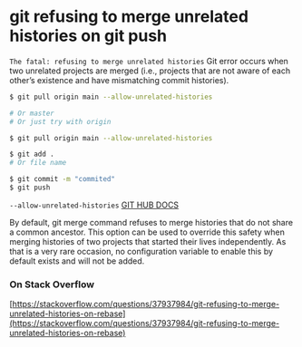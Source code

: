 # git refusing to merge unrelated histories on git push

`The fatal: refusing to merge unrelated histories` Git error occurs when two unrelated projects are merged (i.e., projects that are not aware of each other’s existence and have mismatching commit histories).

```bash
$ git pull origin main --allow-unrelated-histories

# Or master
# Or just try with origin

$ git pull origin main --allow-unrelated-histories

$ git add .
# Or file name

$ git commit -m "commited"
$ git push

```

`--allow-unrelated-histories` [GIT HUB DOCS](https://git-scm.com/docs/git-merge#Documentation/git-merge.txt---allow-unrelated-histories)

By default, git merge command refuses to merge histories that do not share a common ancestor. This option can be used to override this safety when merging histories of two projects that started their lives independently. As that is a very rare occasion, no configuration variable to enable this by default exists and will not be added.

### On Stack Overflow

[https://stackoverflow.com/questions/37937984/git-refusing-to-merge-unrelated-histories-on-rebase](https://stackoverflow.com/questions/37937984/git-refusing-to-merge-unrelated-histories-on-rebase)
